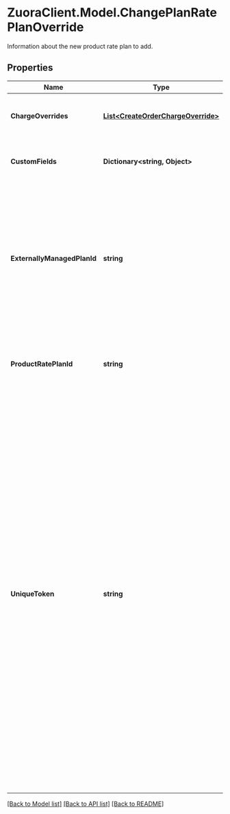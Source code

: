 # ZuoraClient.Model.ChangePlanRatePlanOverride
Information about the new product rate plan to add.  

## Properties

Name | Type | Description | Notes
------------ | ------------- | ------------- | -------------
**ChargeOverrides** | [**List&lt;CreateOrderChargeOverride&gt;**](CreateOrderChargeOverride.md) | List of charges associated with the rate plan.  | [optional] 
**CustomFields** | **Dictionary&lt;string, Object&gt;** | Container for custom fields of a Rate Plan object.  | [optional] 
**ExternallyManagedPlanId** | **string** | Indicates the unique identifier for the rate plan purchased on a third-party store. This field is used to represent a subscription rate plan created through third-party stores.  | [optional] 
**ProductRatePlanId** | **string** | Internal identifier of the product rate plan that the rate plan is based on.  | [optional] 
**UniqueToken** | **string** | Unique identifier for the rate plan. This identifier enables you to refer to the rate plan before the rate plan has an internal identifier in Zuora.  For instance, suppose that you want to use a single order to add a product to a subscription and later update the same product. When you add the product, you can set a unique identifier for the rate plan. Then when you update the product, you can use the same unique identifier to specify which rate plan to modify.  | [optional] 

[[Back to Model list]](../README.md#documentation-for-models) [[Back to API list]](../README.md#documentation-for-api-endpoints) [[Back to README]](../README.md)

